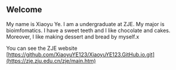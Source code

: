 ## Welcome 

My name is Xiaoyu Ye. I am a undergraduate at ZJE. My major is bioimfomatics. I have a sweet teeth and I like chocolate and cakes. Moreover, I like making dessert and bread by myself.x

You can see the ZJE website [https://github.com/XiaoyuYE123/XiaoyuYE123.GitHub.io.git](https://zje.zju.edu.cn/zje/main.htm) 
